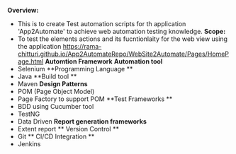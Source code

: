 **Overview:**
- This is to create Test automation scripts for th application 'App2Automate' to achieve web automation testing knowledge.
**Scope:**
- To test the elements actions and its fucntionlaity for the web view using the application https://rama-chitturi.github.io/App2AutomateRepo/WebSite2Automate/Pages/HomePage.html
**Automtion Framework**
**Automation tool**
- Selenium
**Programming Language **
- Java
**Build tool  **
- Maven
**Design Patterns**
- POM (Page Object Model)
- Page Factory to support POM
**Test Frameworks **
- BDD using Cucumber tool
- TestNG
- Data Driven
**Report generation frameworks**
- Extent report
** Version Control **
- Git
** CI/CD Integration **
- Jenkins
